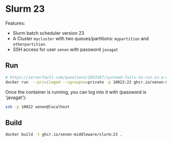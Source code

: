 # Slurm 23

Features:
- Slurm batch scheduler version 23
- A Cluster ``mycluster`` with two queues/partitions: ``mypartition`` and ``otherpartition``.
- SSH access for user ``xenon`` with password ``javagat``

## Run

```bash
# https://serverfault.com/questions/1053187/systemd-fails-to-run-in-a-docker-container-when-using-cgroupv2-cgroupns-priva
docker run  --privileged --cgroupns=private -p 10022:22 ghcr.io/xenon-middleware/slurm:23
```

Once the container is running, you can log into it with (password is 'javagat'):

```bash
ssh -p 10022 xenon@localhost
```

## Build

```bash
docker build -t ghcr.io/xenon-middleware/slurm:23 .
```